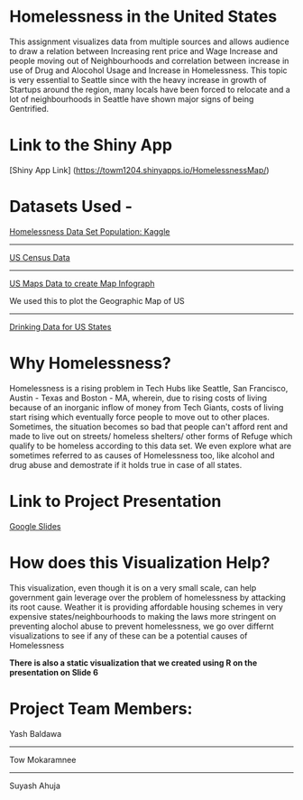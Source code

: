 # Homelessness in the United States
This assignment visualizes data from multiple sources and allows audience to draw a relation between Increasing rent price and Wage Increase and people moving out of Neighbourhoods and correlation between increase in use of Drug and Alocohol Usage and Increase in Homelessness. This topic is very essential to Seattle since with the heavy increase in growth of Startups around the region, many locals have been forced to relocate and a lot of neighbourhoods in Seattle have shown major signs of being Gentrified.

# Link to the Shiny App
[Shiny App Link] (https://towm1204.shinyapps.io/HomelessnessMap/)

# Datasets Used -
[Homelessness Data Set Population: Kaggle](https://www.kaggle.com/adamschroeder/homelessness/version/2)
___
[US Census Data](https://www.kaggle.com/muonneutrino/us-census-demographic-data)
___
[US Maps Data to create Map Infograph](https://github.com/rstudio/leaflet/issues/498)

We used this to plot the Geographic Map of US
___
[Drinking Data for US States](http://www.healthdata.org/us-health/data-download)

# Why Homelessness?
Homelessness is a rising problem in Tech Hubs like Seattle, San Francisco, Austin - Texas and Boston - MA, wherein, due to rising costs of living because of an inorganic inflow of money from Tech Giants, costs of living start rising which eventually force people to move out to other places. Sometimes, the situation becomes so bad that people can't afford rent and made to live out on streets/ homeless shelters/ other forms of Refuge which qualify to be homeless according to this data set. We even explore what are sometimes referred to as causes of Homelessness too, like alcohol and drug abuse and demostrate if it holds true in case of all states.

# Link to Project Presentation 
[Google Slides](https://docs.google.com/presentation/d/1CuHHc6onBvIDNMRtGyhq9KFHs8_QUegueLILQRFupfE/edit?usp=sharing)

# How does this Visualization Help?
This visualization, even though it is on a very small scale, can help government gain leverage over the problem of homelessness by attacking its root cause. Weather it is providing affordable housing schemes in very expensive states/neighbourhoods to making the laws more stringent on preventing alochol abuse to prevent homelessness, we go over differnt visualizations to see if any of these can be a potential causes of Homelessness

__There is also a static visualization that we created using R on the presentation on Slide 6__


# Project Team Members:
Yash Baldawa
___

Tow Mokaramnee
___

Suyash Ahuja